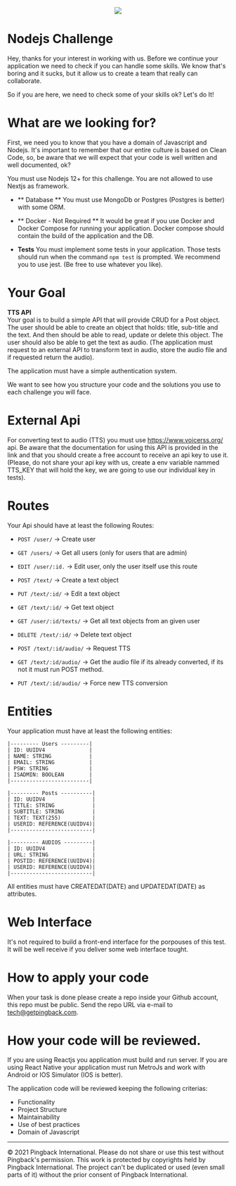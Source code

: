 <a  href="https://pingback.com/"><p  align="center"><img  src="https://media-exp1.licdn.com/dms/image/C4E16AQHrluCFxvATBQ/profile-displaybackgroundimage-shrink_350_1400/0/1623436459015?e=1648080000&v=beta&t=4qNa36w_JoJyNVAL7uAba6zonkJiJwy3-fYfWAm8hCo"></p></a>


# Nodejs Challenge

  Hey, thanks for your interest in working with us. Before we continue your application we need to check if you can handle some skills.
  We know that's boring and it sucks, but it allow us to create a team that really can collaborate. 
  
  So if you are here, we need to check some of your skills ok? Let's do It!

# What are we looking for?

First, we need you to know that you have a domain of Javascript and Nodejs. It's important to remember that our entire culture is based on Clean Code, so, be aware that we will expect that your code is well written and well documented, ok?
  
   You must use Nodejs 12+ for this challenge. You are not allowed to use Nextjs as framework. 
   
   - ** Database **
    You must use MongoDb or Postgres (Postgres is better) with some ORM.
    
   - ** Docker - Not Required **
     It would be great if you use Docker and Docker Compose for running your application. 
     Docker compose should contain the build of the application and the DB.
     
   - **Tests**
      You must implement some tests in your application. Those tests should run when the command ```npm test``` is prompted. We recommend you to use jest. (Be free to use whatever you like).
      
# Your Goal

 **TTS API**</br>
Your goal is to build a simple API that will provide CRUD for a Post object. The user should be able to create an object that holds: title, sub-title and the text. And then should be able to read, update or delete this object. The user should also be able to get the text as audio. (The application must request to an external API to transform text in audio, store the audio file and if requested return the audio).

The application must have a simple authentication system.

We want to see how you structure your code and the solutions you use to each challenge you will face.

# External Api

 For converting text to audio (TTS) you must use https://www.voicerss.org/ api. Be aware that the documentation for using this API is provided in the link and that you should create a free account to receive an api key to use it. (Please, do not share your api key with us, create a env variable nammed TTS_KEY that will hold the key, we are going to use our individual key in tests).
 
 # Routes
 
 Your Api should have at least the following Routes:
 
  - ```POST /user/``` -> Create user
  - ```GET /users/``` -> Get all users (only for users that are admin)
  - ```EDIT /user/:id.``` -> Edit user, only the user itself use this route

  - ```POST /text/``` -> Create a text object
  - ```PUT /text/:id/``` -> Edit a text object
  - ```GET /text/:id/``` -> Get text object
  - ```GET /user/:id/texts/``` -> Get all text objects from an given user
  - ```DELETE /text/:id/``` -> Delete text object

  - ```POST /text/:id/audio/``` -> Request TTS
  - ```GET /text/:id/audio/``` -> Get the audio file if its already converted, if its not it must run POST method.
  - ```PUT /text/:id/audio/``` -> Force new TTS conversion

# Entities

 Your application must have at least the following entities:
 
 ```
 |--------- Users ---------|
 | ID: UUIDV4              |
 | NAME: STRING            |
 | EMAIL: STRING           |
 | PSW: STRING             | 
 | ISADMIN: BOOLEAN        |
 |-------------------------|
 ```
 ```
 |--------- Posts ----------|
 | ID: UUIDV4               |
 | TITLE: STRING            |
 | SUBTITLE: STRING         |
 | TEXT: TEXT(255)          |
 | USERID: REFERENCE(UUIDV4)|
 |--------------------------|
 ```
 ```
 |--------- AUDIOS ---------|
 | ID: UUIDV4               |
 | URL: STRING              |
 | POSTID: REFERENCE(UUIDV4)|
 | USERID: REFERENCE(UUIDV4)|
 |--------------------------|
 ```
 All entities must have CREATEDAT(DATE) and UPDATEDAT(DATE) as attributes. 
 
# Web Interface
 
  It's not required to build a front-end interface for the porpouses of this test. It will be well receive if you deliver some web interface tought.
  
# How to apply your code
  When your task is done please create a repo inside your Github account, this repo must be public. Send the repo URL via e-mail to tech@getpingback.com.
  
# How your code will be reviewed.
 
  If you are using Reactjs you application must build and run server. If you are using React Native your application must run MetroJs and work with Android or IOS Simulator (IOS is better).
  
  The application code will be reviewed keeping the following criterias:

 - Functionality
 - Project Structure
 - Maintainability
 - Use of best practices
 - Domain of Javascript

--- 
© 2021 Pingback International. Please do not share or use this test without Pingback's permission. This work is protected by copyrights held by Pingback International. The project can't be duplicated or used (even small parts of it) without the prior consent of Pingback International.

